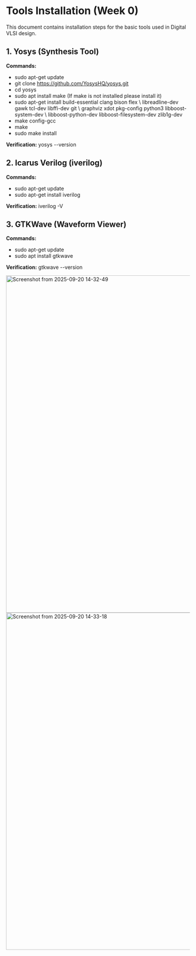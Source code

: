# Tools Installation (Week 0)

  This document contains installation steps for the basic tools used in Digital VLSI design.

## 1. Yosys (Synthesis Tool)
**Commands:**
- sudo apt-get update
- git clone https://github.com/YosysHQ/yosys.git
- cd yosys
- sudo apt install make (If make is not installed please install it)
- sudo apt-get install build-essential clang bison flex \ libreadline-dev gawk tcl-dev libffi-dev git \ graphviz xdot pkg-config python3 libboost-system-dev \ libboost-python-dev libboost-filesystem-dev zlib1g-dev
- make config-gcc
- make
- sudo make install

**Verification:**
yosys --version

## 2. Icarus Verilog (iverilog)
**Commands:**
- sudo apt-get update
- sudo apt-get install iverilog

**Verification:**
iverilog -V

## 3. GTKWave (Waveform Viewer)
**Commands:**
- sudo apt-get update
- sudo apt install gtkwave

**Verification:**
gtkwave --version

<img width="1920" height="921" alt="Screenshot from 2025-09-20 14-32-49" src="https://github.com/user-attachments/assets/816b75ee-b472-4bce-895f-faee915e68a3" />

<img width="1920" height="921" alt="Screenshot from 2025-09-20 14-33-18" src="https://github.com/user-attachments/assets/f8fd511c-68b1-4259-af2c-bd190192834c" />

